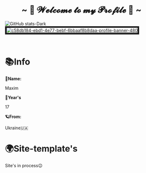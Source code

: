 <h1 align="center">~ 💖 𝓦𝓮𝓵𝓬𝓸𝓶𝓮 𝓽𝓸 𝓶𝔂 𝓟𝓻𝓸𝓯𝓲𝓵𝓮 💖 ~</h1>

![GitHub stats-Dark](https://github-readme-stats.vercel.app/api?username=kreadzs&show_icons=true&theme=dark#gh-dark-mode-only)
<a href="https://ibb.co/RNW52cs"><img src="https://i.ibb.co/m07xJ42/c58db184-ebd1-4e77-bebf-6bbaaf8b8daa-profile-banner-480.png" alt="c58db184-ebd1-4e77-bebf-6bbaaf8b8daa-profile-banner-480" border="5"></a>

<br>
<div align="left">

<h1>📚Info</h1>

**🪪Name:**

<p></p>

Maxim

<p></p>


**🧸Year's**

<p></p>


17

<p></p>


**🪐From:**

<p></p>


Ukraine🇺🇦
  
</div>

<H1>🌍Site-template's</h1>
<p>Site's in process😉</p>
